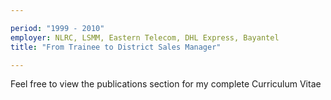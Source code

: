 ```yaml
---

period: "1999 - 2010"
employer: NLRC, LSMM, Eastern Telecom, DHL Express, Bayantel
title: "From Trainee to District Sales Manager"

---
```


Feel free to view the publications section for my complete Curriculum Vitae

